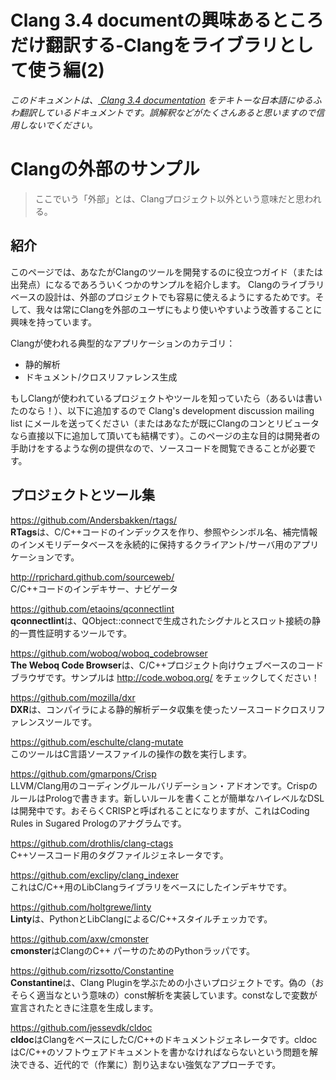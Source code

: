 # Clang 3.4 documentの興味あるところだけ翻訳する-Clangをライブラリとして使う編(2)
*このドキュメントは、[ Clang 3.4 documentation](http://clang.llvm.org/docs/index.html ) をテキトーな日本語にゆるふわ翻訳しているドキュメントです。誤解釈などがたくさんあると思いますので信用しないでください。*

# Clangの外部のサンプル
> ここでいう「外部」とは、Clangプロジェクト以外という意味だと思われる。

## 紹介
このページでは、あなたがClangのツールを開発するのに役立つガイド（または出発点）になるであろういくつかのサンプルを紹介します。
Clangのライブラリベースの設計は、外部のプロジェクトでも容易に使えるようにするためです。そして、我々は常にClangを外部のユーザにもより使いやすいよう改善することに興味を持っています。

Clangが使われる典型的なアプリケーションのカテゴリ：

* 静的解析
* ドキュメント/クロスリファレンス生成

もしClangが使われているプロジェクトやツールを知っていたら（あるいは書いたのなら！）、以下に追加するので Clang's development discussion mailing list にメールを送ってください（またはあなたが既にClangのコンとリビュータなら直接以下に追加して頂いても結構です）。このページの主な目的は開発者の手助けをするような例の提供なので、ソースコードを閲覧できることが必要です。

## プロジェクトとツール集
https://github.com/Andersbakken/rtags/  
**RTags**は、C/C++コードのインデックスを作り、参照やシンボル名、補完情報のインメモリデータベースを永続的に保持するクライアント/サーバ用のアプリケーションです。  
  
http://rprichard.github.com/sourceweb/  
C/C++コードのインデキサー、ナビゲータ  
  
https://github.com/etaoins/qconnectlint  
**qconnectlint**は、QObject::connectで生成されたシグナルとスロット接続の静的一貫性証明するツールです。  
  
https://github.com/woboq/woboq_codebrowser  
**The Weboq Code Browser**は、C/C++プロジェクト向けウェブベースのコードブラウザです。サンプルは http://code.woboq.org/ をチェックしてください！  
  
https://github.com/mozilla/dxr  
**DXR**は、コンパイラによる静的解析データ収集を使ったソースコードクロスリファレンスツールです。  
  
https://github.com/eschulte/clang-mutate  
このツールはC言語ソースファイルの操作の数を実行します。  
  
https://github.com/gmarpons/Crisp  
LLVM/Clang用のコーディングルールバリデーション・アドオンです。CrispのルールはPrologで書きます。新しいルールを書くことが簡単なハイレベルなDSLは開発中です。おそらくCRISPと呼ばれることになりますが、これはCoding Rules in Sugared Prologのアナグラムです。  
  
https://github.com/drothlis/clang-ctags  
C++ソースコード用のタグファイルジェネレータです。  
  
https://github.com/exclipy/clang_indexer  
これはC/C++用のLibClangライブラリをベースにしたインデキサです。  
  
https://github.com/holtgrewe/linty  
**Linty**は、PythonとLibClangによるC/C++スタイルチェッカです。  
  
https://github.com/axw/cmonster  
**cmonster**はClangのC++ パーサのためのPythonラッパです。  
  
https://github.com/rizsotto/Constantine  
**Constantine**は、Clang Pluginを学ぶための小さいプロジェクトです。偽の（おそらく適当なという意味の）const解析を実装しています。constなしで変数が宣言されたときに注意を生成します。  
  
https://github.com/jessevdk/cldoc  
**cldoc**はClangをベースにしたC/C++のドキュメントジェネレータです。cldocはC/C++のソフトウェアドキュメントを書かなければならないという問題を解決できる、近代的で（作業に）割り込まない強気なアプローチです。